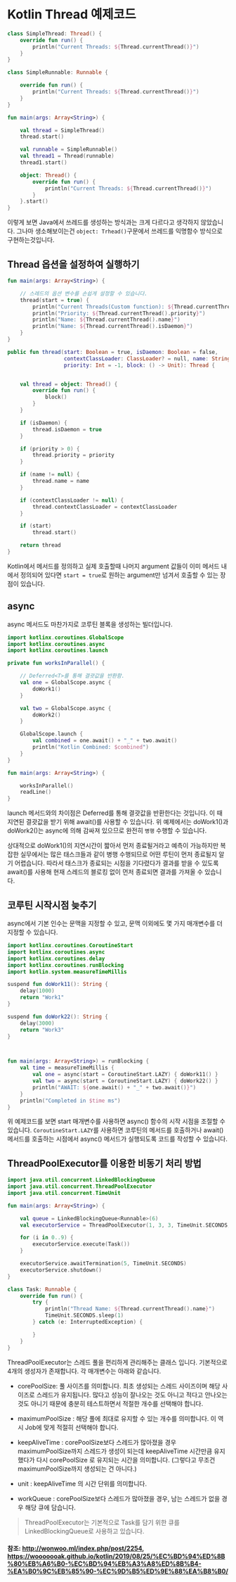 # Kotlin Thread 예제코드


```kotlin
class SimpleThread: Thread() {
    override fun run() {
        println("Current Threads: ${Thread.currentThread()}")
    }
}

class SimpleRunnable: Runnable {

    override fun run() {
        println("Current Threads: ${Thread.currentThread()}")
    }
}

fun main(args: Array<String>) {

    val thread = SimpleThread()
    thread.start()

    val runnable = SimpleRunnable()
    val thread1 = Thread(runnable)
    thread1.start()

    object: Thread() {
        override fun run() {
            println("Current Threads: ${Thread.currentThread()}")
        }
    }.start()
}
```

이렇게 보면 Java에서 쓰레드를 생성하는 방식과는 크게 다르다고 생각하지 않았습니다.
그나마 생소해보이는건 `object: Trhead()`구문에서 쓰레드를 익명함수 방식으로 구현하는것입니다.

## Thread 옵션을 설정하여 실행하기

```kotlin
fun main(args: Array<String>) {

    // 스레드의 옵션 변수를 손쉽게 설정할 수 있습니다.
    thread(start = true) {
        println("Current Threads(Custom function): ${Thread.currentThread()}")
        println("Priority: ${Thread.currentThread().priority}")
        println("Name: ${Thread.currentThread().name}")
        println("Name: ${Thread.currentThread().isDaemon}")
    }
}

public fun thread(start: Boolean = true, isDaemon: Boolean = false,
                  contextClassLoader: ClassLoader? = null, name: String? = null,
                  priority: Int = -1, block: () -> Unit): Thread {


    val thread = object: Thread() {
        override fun run() {
            block()
        }
    }

    if (isDaemon) {
        thread.isDaemon = true
    }

    if (priority > 0) {
        thread.priority = priority
    }

    if (name != null) {
        thread.name = name
    }

    if (contextClassLoader != null) {
        thread.contextClassLoader = contextClassLoader
    }

    if (start)
        thread.start()

    return thread
}
```

Kotlin에서 메서드를 정의하고 실제 호출할때 나머지 argument 값들이 이미 메서드 내에서 정의되어 있다면 `start = true`로 원하는 argument만 넘겨서 호출할 수 있는 장점이 있습니다.

## async

async 메서드도 마찬가지로 코루틴 블록을 생성하는 빌더입니다. 

```kotlin
import kotlinx.coroutines.GlobalScope
import kotlinx.coroutines.async
import kotlinx.coroutines.launch

private fun worksInParallel() {

    // Deferred<T>를 통해 결괏값을 반환함.
    val one = GlobalScope.async {
        doWork1()
    }

    val two = GlobalScope.async {
        doWork2()
    }

    GlobalScope.launch {
        val combined = one.await() + "_" + two.await()
        println("Kotlin Combined: $combined")
    }
}

fun main(args: Array<String>) {

    worksInParallel()
    readLine()
}
```

launch 메서드와의 차이점은 Deferred<T>를 통해 결괏값을 반환한다는 것입니다. 이 때 지연된 결괏값을 받기 위해 await()를 사용할 수 있습니다.
위 예제에서는 doWork1()과doWork2()는 async에 의해 감싸져 있으므로 완전히 `병행` 수행할 수 있습니다.

상대적으로 doWork1()의 지연시간이 짧아서 먼저 종료될거라고 예측이 가능하지만 복잡한 실무에서는 많은 태스크들과 같이 병행 수행되므로 어떤 루틴이 먼저 종료될지 알기 어렵습니다. 
따라서 태스크가 종료되는 시점을 기다렸다가 결과를 받을 수 있도록 await()를 사용해 현재 스레드의 블로킹 없이 먼저 종료되면 결과를 가져올 수 있습니다.
    
    
## 코루틴 시작시점 늦추기    
   
async에서 기본 인수는 문맥을 지정할 수 있고, 문맥 이외에도 몇 가지 매개변수를 더 지정할 수 있습니다.
    
```kotlin
import kotlinx.coroutines.CoroutineStart
import kotlinx.coroutines.async
import kotlinx.coroutines.delay
import kotlinx.coroutines.runBlocking
import kotlin.system.measureTimeMillis

suspend fun doWork11(): String {
    delay(1000)
    return "Work1"
}

suspend fun doWork22(): String {
    delay(3000)
    return "Work3"
}



fun main(args: Array<String>) = runBlocking {
    val time = measureTimeMillis {
        val one = async(start = CoroutineStart.LAZY) { doWork11() }
        val two = async(start = CoroutineStart.LAZY) { doWork22() }
        println("AWAIT: ${one.await() + "_" + two.await()}")
    }
    println("Completed in $time ms")
}    
```   

위 예제코드를 보면 start 매개변수를 사용하면 async() 함수의 시작 시점을 조절할 수 있습니다. `CoroutineStart.LAZY`를 사용하면 코루틴의 메서드를 호출하거나 await() 메서드를 호출하는
시점에서 async() 메서드가 실행되도록 코드를 작성할 수 있습니다.    

    
## ThreadPoolExecutor를 이용한 비동기 처리 방법    
    
```kotlin
import java.util.concurrent.LinkedBlockingQueue
import java.util.concurrent.ThreadPoolExecutor
import java.util.concurrent.TimeUnit

fun main(args: Array<String>) {

    val queue = LinkedBlockingQueue<Runnable>(6)
    val executorService = ThreadPoolExecutor(1, 3, 3, TimeUnit.SECONDS, queue)

    for (i in 0..9) {
        executorService.execute(Task())
    }

    executorService.awaitTermination(5, TimeUnit.SECONDS)
    executorService.shutdown()
}

class Task: Runnable {
    override fun run() {
        try {
            println("Thread Name: ${Thread.currentThread().name}")
            TimeUnit.SECONDS.sleep(1)
        } catch (e: InterruptedException) {

        }
    }
}       
```    
    
ThreadPoolExecutor는 스레드 풀을 편리하게 관리해주는 클래스 입니다.
기본적으로 4개의 생성자가 존재합니다. 각 매개변수는 아래와 같습니다.

- corePoolSize: 풀 사이즈를 의미합니다. 최초 생성되는 스레드 사이즈이며 해당 사이즈로 스레드가 유지됩니다. 많다고 성능이 잘나오는 것도 아니고 적다고 안나오는 것도 아니기 때문에 충분히 테스트하면서 적절한 개수를 선택해야 합니다.

- maximumPoolSize : 해당 풀에 최대로 유지할 수 있는 개수를 의미합니다. 이 역시 Job에 맞게 적절히 선택해야 합니다.

- keepAliveTime : corePoolSize보다 스레드가 많아졌을 경우 maximumPoolSize까지 스레드가 생성이 되는데 keepAliveTime 시간만큼 유지했다가 다시 corePoolSize 로 유지되는 시간을 의미합니다. (그렇다고 무조건 maximumPoolSize까지 생성되는 건 아니다.)

- unit : keepAliveTime 의 시간 단위를 의미합니다.

- workQueue : corePoolSize보다 스레드가 많아졌을 경우, 남는 스레드가 없을 경우 해당 큐에 담습니다.
    
> ThreadPoolExecutor는 기본적으로 Task를 담기 위한 큐를 LinkedBlockingQueue로 사용하고 있습니다.




#### 참조: http://wonwoo.ml/index.php/post/2254, https://wooooooak.github.io/kotlin/2019/08/25/%EC%BD%94%ED%8B%80%EB%A6%B0-%EC%BD%94%EB%A3%A8%ED%8B%B4-%EA%B0%9C%EB%85%90-%EC%9D%B5%ED%9E%88%EA%B8%B0/
    
